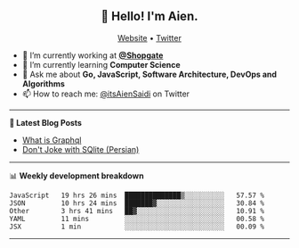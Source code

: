 <h2 align="center">👋 Hello! I'm Aien.</h2>
<p align="center">
  <a href="https://aien.me">Website</a> •
  <a href="https://twitter.com/itsAienSaidi">Twitter</a>
</p>


- 🔭 I’m currently working at **[@Shopgate](https://github.com/shopgate)**
- 🌱 I’m currently learning **Computer Science**
- 💬 Ask me about **Go, JavaScript, Software Architecture, DevOps and Algorithms**
- 📫 How to reach me: [@itsAienSaidi](https://twitter.com/itsAienSaidi) on Twitter

-------

**📝 Latest Blog Posts**

<!-- BLOG-POST-LIST:START -->
- [What is Graphql](https://aien.me/blog/what-is-graphql)
- [Don't Joke with SQlite (Persian)](https://fa.aien.me/با-sqlite-شوخی-نکنیم/)
<!-- BLOG-POST-LIST:END -->

-------

📊 **Weekly development breakdown**
<!--START_SECTION:waka-->
```text
JavaScript   19 hrs 26 mins  ██████████████▒░░░░░░░░░░   57.57 % 
JSON         10 hrs 24 mins  ███████▓░░░░░░░░░░░░░░░░░   30.84 % 
Other        3 hrs 41 mins   ██▓░░░░░░░░░░░░░░░░░░░░░░   10.91 % 
YAML         11 mins         ░░░░░░░░░░░░░░░░░░░░░░░░░   00.58 % 
JSX          1 min           ░░░░░░░░░░░░░░░░░░░░░░░░░   00.09 % 
```
<!--END_SECTION:waka-->

-------
